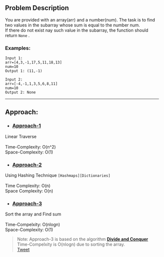 ## Problem Description

You are provided with an array(arr) and a number(num). The task is to find two values in the subarray whose sum is equal to the number num.<br>
If there do not exist nay such value in the subarray, the function should return `None` .

### Examples:

```
Input 1:
arr=[4,3,-1,17,5,11,18,13]
num=10
Output 1: (11,-1)
```

```
Input 2:
arr=[-4,-1,1,3,5,6,8,11]
num=10
Output 2: None
```

<hr>

## Approach:


* ### [Approach-1](#)

Linear Traverse<br><br>
Time-Complexity: O(n^2)<br>
Space-Complexity: O(1)

* ### [Approach-2](/approach_2.py)

Using Hashing Technique `[Hashmaps][Dictionaries]`<br><br>
Time Complexity: O(n)<br>
Space Complexity: O(n)

* ### [Approach-3](#)

Sort the array and Find sum<br><br>
Time-Compelxity: O(nlogn)<br>
Space-Complexity: O(1)<br>

>Note: Approach-3 is based on the algorithm [**Divide and Conquer**](#) <br>
Time-Compelxity is O(nlogn) due to sorting the array.<br>
[Tweet](https://twitter.com/reachtoana/status/1393061275681259521)
